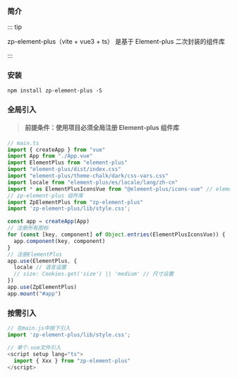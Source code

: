 ### 简介

::: tip

zp-element-plus（vite + vue3 + ts） 是基于 Element-plus 二次封装的组件库

:::

### 安装

```bash:no-line-numbers
npm install zp-element-plus -S
```

### 全局引入

> #### 前提条件：使用项目必须全局注册 Element-plus 组件库

```js
// main.ts
import { createApp } from "vue"
import App from "./App.vue"
import ElementPlus from "element-plus"
import "element-plus/dist/index.css"
import "element-plus/theme-chalk/dark/css-vars.css"
import locale from "element-plus/es/locale/lang/zh-cn"
import * as ElementPlusIconsVue from "@element-plus/icons-vue" // element-plus图标
// zp-element-plus 组件库
import ZpElementPlus from "zp-element-plus"
import 'zp-element-plus/lib/style.css';

const app = createApp(App)
// 注册所有图标
for (const [key, component] of Object.entries(ElementPlusIconsVue)) {
  app.component(key, component)
}
// 注册ElementPlus
app.use(ElementPlus, {
  locale // 语言设置
  // size: Cookies.get('size') || 'medium' // 尺寸设置
})
app.use(ZpElementPlus)
app.mount("#app")
```

### 按需引入

```js
// 在main.js中按下引入
import 'zp-element-plus/lib/style.css';

// 单个.vue文件引入
<script setup lang="ts">
  import { Xxx } from "zp-element-plus"
</script>
```
